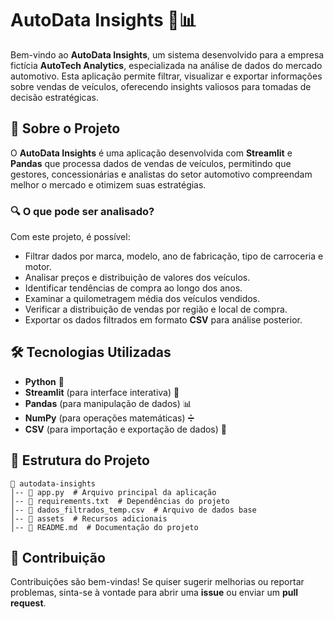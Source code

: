 # AutoData Insights 🚗📊

Bem-vindo ao **AutoData Insights**, um sistema desenvolvido para a empresa fictícia **AutoTech Analytics**, especializada na análise de dados do mercado automotivo. Esta aplicação permite filtrar, visualizar e exportar informações sobre vendas de veículos, oferecendo insights valiosos para tomadas de decisão estratégicas.

## 📌 Sobre o Projeto
O **AutoData Insights** é uma aplicação desenvolvida com **Streamlit** e **Pandas** que processa dados de vendas de veículos, permitindo que gestores, concessionárias e analistas do setor automotivo compreendam melhor o mercado e otimizem suas estratégias.

### 🔍 O que pode ser analisado?
Com este projeto, é possível:
- Filtrar dados por marca, modelo, ano de fabricação, tipo de carroceria e motor.
- Analisar preços e distribuição de valores dos veículos.
- Identificar tendências de compra ao longo dos anos.
- Examinar a quilometragem média dos veículos vendidos.
- Verificar a distribuição de vendas por região e local de compra.
- Exportar os dados filtrados em formato **CSV** para análise posterior.

## 🛠 Tecnologias Utilizadas
- **Python** 🐍
- **Streamlit** (para interface interativa) 🎨
- **Pandas** (para manipulação de dados) 📊
- **NumPy** (para operações matemáticas) ➗
- **CSV** (para importação e exportação de dados) 📂



## 📂 Estrutura do Projeto
```
📁 autodata-insights
│-- 📄 app.py  # Arquivo principal da aplicação
│-- 📄 requirements.txt  # Dependências do projeto
│-- 📄 dados_filtrados_temp.csv  # Arquivo de dados base
│-- 📁 assets  # Recursos adicionais
│-- 📄 README.md  # Documentação do projeto
```

## 📢 Contribuição
Contribuições são bem-vindas! Se quiser sugerir melhorias ou reportar problemas, sinta-se à vontade para abrir uma **issue** ou enviar um **pull request**.





